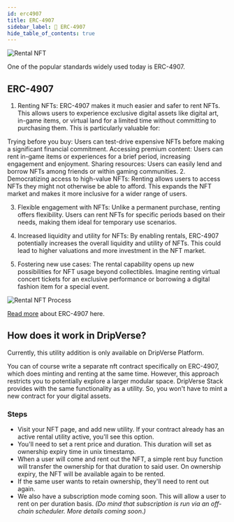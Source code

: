 ```yaml
---
id: erc4907
title: ERC-4907
sidebar_label: 📑 ERC-4907
hide_table_of_contents: true
---
```


![Rental NFT](/img/guide/utility/erc-4907.jpg)

One of the popular standards widely used today is ERC-4907.

## ERC-4907

1. Renting NFTs: ERC-4907 makes it much easier and safer to rent NFTs. This allows users to experience exclusive digital assets like digital art, in-game items, or virtual land for a limited time without committing to purchasing them. This is particularly valuable for:

Trying before you buy: Users can test-drive expensive NFTs before making a significant financial commitment.
Accessing premium content: Users can rent in-game items or experiences for a brief period, increasing engagement and enjoyment.
Sharing resources: Users can easily lend and borrow NFTs among friends or within gaming communities. 2. Democratizing access to high-value NFTs: Renting allows users to access NFTs they might not otherwise be able to afford. This expands the NFT market and makes it more inclusive for a wider range of users.

3. Flexible engagement with NFTs: Unlike a permanent purchase, renting offers flexibility. Users can rent NFTs for specific periods based on their needs, making them ideal for temporary use scenarios.

4. Increased liquidity and utility for NFTs: By enabling rentals, ERC-4907 potentially increases the overall liquidity and utility of NFTs. This could lead to higher valuations and more investment in the NFT market.

5. Fostering new use cases: The rental capability opens up new possibilities for NFT usage beyond collectibles. Imagine renting virtual concert tickets for an exclusive performance or borrowing a digital fashion item for a special event.

![Rental NFT Process](/img/guide/utility/rental-process.png)

[Read more](https://blog.devgenius.io/erc-4907-the-nft-rental-standard-edb60fe6527b) about ERC-4907 here.

## How does it work in DripVerse?

Currently, this utility addition is only available on DripVerse Platform.

You can of course write a separate nft contract specifically on ERC-4907, which does minting and renting at the same time. However, this approach restricts you to potentially explore a larger modular space. DripVerse Stack provides with the same functionality as a utility. So, you won't have to mint a new contract for your digital assets.

### Steps

- Visit your NFT page, and add new utility. If your contract already has an active rental utility active, you'll see this option.
- You'll need to set a rent price and duration. This duration will set as ownership expiry time in unix timestamp.
- When a user will come and rent out the NFT, a simple rent buy function will transfer the ownership for that duration to said user. On ownership expiry, the NFT will be available again to be rented.
- If the same user wants to retain ownership, they'll need to rent out again.
- We also have a subscription mode coming soon. This will allow a user to rent on per duration basis. _(Do mind that subscription is run via an off-chain scheduler. More details coming soon.)_
